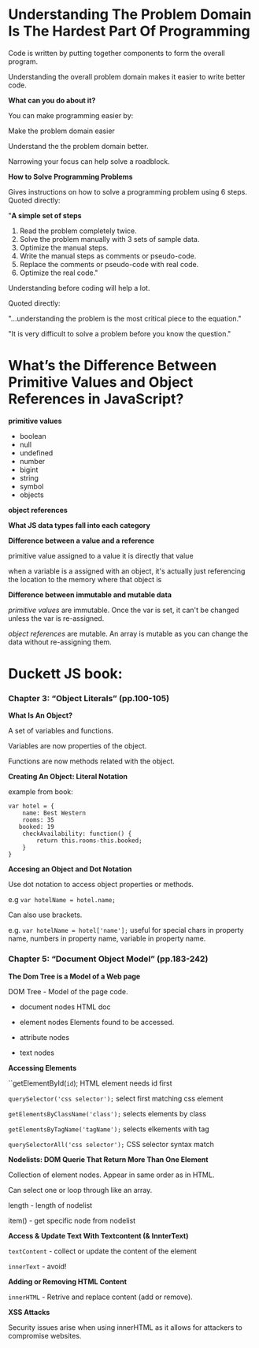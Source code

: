 # Understanding The Problem Domain Is The Hardest Part Of Programming

Code is written by putting together components to form the overall program.

Understanding the overall problem domain makes it easier to write better code.

**What can you do about it?**

You can make programming easier by:

Make the problem domain easier

Understand the the problem domain better.

Narrowing your focus can help solve a roadblock.

**How to Solve Programming Problems**

Gives instructions on how to solve a programming problem using 6 steps. Quoted directly:

"**A simple set of steps**

1. Read the problem completely twice.
2. Solve the problem manually with 3 sets of sample data.
3. Optimize the manual steps.
4. Write the manual steps as comments or pseudo-code.
5. Replace the comments or pseudo-code with real code.
6. Optimize the real code."


Understanding before coding will help a lot.


Quoted directly:

"...understanding the problem is the most critical piece to the equation."

"It is very difficult to solve a problem before you know the question."


# What’s the Difference Between Primitive Values and Object References in JavaScript?

**primitive values**

- boolean
- null
- undefined
- number
- bigint
- string 
- symbol
- objects



**object references**

**What JS data types fall into each category**

**Difference between a value and a reference**

primitive value assigned to a value it is directly that value

when a variable is a assigned with an object, it's actually just referencing the location to the memory where that object is

**Difference between immutable and mutable data**

*primitive values* are immutable. Once the var is set, it can't be changed unless the var is re-assigned. 

*object references* are mutable. An array is mutable as you can change the data without re-assigning them.



# Duckett JS book:

### Chapter 3: “Object Literals” (pp.100-105)

**What Is An Object?**

A set of variables and functions. 

Variables are now properties of the object.

Functions are now methods related with the object.

**Creating An Object: Literal Notation**

example from book:

```
var hotel = {
    name: Best Western
    rooms: 35
   booked: 19
    checkAvailability: function() {
        return this.rooms-this.booked;
    }
}
```

**Accesing an Object and Dot Notation**

Use dot notation to access object properties or methods.

e.g ```var hotelName = hotel.name;```

Can also use brackets.

e.g. ```var hotelName = hotel['name'];``` useful for special chars in property name, numbers in property name, variable in property name.

### Chapter 5: “Document Object Model” (pp.183-242)

**The Dom Tree is a Model of a Web page**

DOM Tree - Model of the page code.

- document nodes 
HTML doc
- element nodes
Elements found to be accessed.
- attribute nodes

- text nodes

**Accessing Elements**

``getElementById(`id`);  HTML element needs id first

``querySelector('css selector');`` select first matching css element

``getElementsByClassName('class');`` selects elements by class

``getElementsByTagName('tagName');`` selects elkements with tag

``querySelectorAll('css selector');`` CSS selector syntax match

**Nodelists: DOM Querie That Return More Than One Element**

Collection of element nodes. Appear in same order as in HTML.

Can select one or loop through like an array.

length - length of nodelist

item() - get specific node from nodelist

**Access & Update Text With Textcontent (& InnterText)**

``textContent`` - collect or update the content of the element

``innerText`` - avoid!


**Adding or Removing HTML Content**

``innerHTML`` - Retrive and replace content (add or remove).

**XSS Attacks**

Security issues arise when using innerHTML as it allows for attackers to compromise websites.